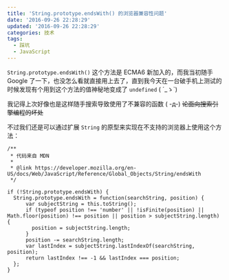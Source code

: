 ```yaml
---
title: 'String.prototype.endsWith() 的浏览器兼容性问题'
date: '2016-09-26 22:28:29'
updated: '2016-09-26 22:28:29'
categories: 技术
tags:
  - 踩坑
  - JavaScript
---
```


`String.prototype.endsWith()` 这个方法是 ECMA6 新加入的，而我当初随手 Google 了一下，也没怎么看就直接用上去了，直到我今天在一台破手机上测试的时候发现有个用到这个方法的值神秘地变成了 `undefined` ( ´_ゝ`)

我记得上次好像也是这样随手搜索导致使用了不兼容的函数 ( -д-) ~~论面向搜索引擎编程的坏处~~

不过我们还是可以通过扩展 `String` 的原型来实现在不支持的浏览器上使用这个方法：

```
/**
 * 代码来自 MDN
 *
 * @link https://developer.mozilla.org/en-US/docs/Web/JavaScript/Reference/Global_Objects/String/endsWith
 */

if (!String.prototype.endsWith) {
  String.prototype.endsWith = function(searchString, position) {
      var subjectString = this.toString();
      if (typeof position !== 'number' || !isFinite(position) || Math.floor(position) !== position || position > subjectString.length) {
        position = subjectString.length;
      }
      position -= searchString.length;
      var lastIndex = subjectString.lastIndexOf(searchString, position);
      return lastIndex !== -1 && lastIndex === position;
  };
}
```

